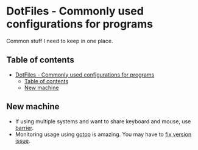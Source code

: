 # DotFiles - Commonly used configurations for programs

Common stuff I need to keep in one place.

## Table of contents

- [DotFiles - Commonly used configurations for programs](#dotfiles---commonly-used-configurations-for-programs)
    - [Table of contents](#table-of-contents)
    - [New machine](#new-machine)

## New machine

- If using multiple systems and want to share keyboard and mouse, use [barrier](https://github.com/debauchee/barrier/).
- Monitoring usage using [gotop](https://github.com/xxxserxxx/gotop) is amazing. You may have to [fix version issue](https://github.com/xxxserxxx/gotop/issues/212#issuecomment-1153896038).
